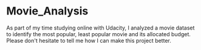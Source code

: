 # Movie_Analysis
As part of my time studying online with Udacity, I analyzed a movie dataset to identify the most popular, least popular movie and its allocated budget. Please don't hesitate to tell me how I can make this project better.
